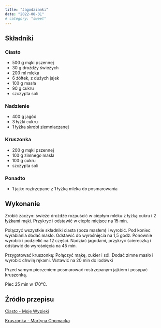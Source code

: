 ```yaml
---
title: "Jagodzianki"
date: "2022-08-31"
# category: "sweet"
---
```


## Składniki

### Ciasto

- 500 g mąki pszennej
- 30 g drożdży świeżych
- 200 ml mleka
- 6 żółtek, z dużych jajek
- 100 g masła
- 90 g cukru
- szczypta soli

### Nadzienie

- 400 g jagód
- 3 łyżki cukru
- 1 łyżka skrobi ziemniaczanej

### Kruszonka

- 200 g mąki pszennej
- 100 g zimnego masła
- 100 g cukru
- szczypta soli

### Ponadto

- 1 jajko roztrzepane z 1 łyżką mleka do posmarowania

## Wykonanie

Zrobić zaczyn: świeże drożdże rozpuścić w ciepłym mleku z łyżką cukru i 2 łyżkami mąki. Przykryć i odstawić w ciepłe miejsce na 15 min.

Połączyć wszystkie składniki ciasta (poza masłem) i wyrobić. Pod koniec wyrabiania dodać masło. Odstawić do wyrośnięcia na 1,5 godz.
Ponownie wyrobić i podzielić na 12 części. Nadziać jagodami, przykryć ściereczką i odstawić do wyrośnięcia na 45 min.

Przygotować kruszonkę: Połączyć mąkę, cukier i sól. Dodać zimne masło i wyrobić chwilę rękami. Wstawić na 20 min do lodówki

Przed samym pieczeniem posmarować rostrzepanym jajkiem i posypać kruszonką.

Piec 25 min w 170°C.

## Źródło przepisu

[Ciasto - Moje Wypieki](https://mojewypieki.com/przepis/jagodzianki-z-kruszonka)

[Kruszonka - Martyna Chomacka](https://www.instagram.com/p/CuPTYqZsMA7/?igshid=MzRlODBiNWFlZA==)
